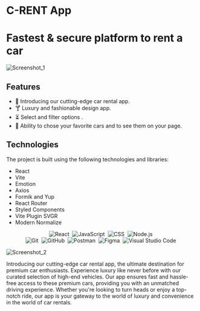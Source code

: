 # C-RENT App
# Fastest & secure platform to rent a car
![Screenshot_1](https://github.com/magistrkim/car-rent-app/assets/115700340/1a9e15fa-0f12-42fd-90ab-67bca2e6be2b)

## Features 
- 🚗  Introducing our cutting-edge car rental app.<br>
- 🍸  Luxury and fashionable design app.<br>
- ⏳   Select and filter options .<br>
- 🔄 Ability to chose your favorite cars and to see them on your page.

## Technologies
The project is built using the following technologies and libraries:

<span align="start"> 
<ul>
  <li>React</li>
  <li>Vite</li>
  <li>Emotion</li>
  <li>Axios</li>
  <li>Formik and Yup</li>
  <li>React Router</li>
  <li>Styled Components</li>
  <li>Vite Plugin SVGR</li>
  <li>Modern Normalize</li>
</ul>
</span>

<span align="center"> 
  
![React](https://img.shields.io/badge/-React-05122A?style=flat&logo=React)&nbsp;
![JavaScript](https://img.shields.io/badge/-JavaScript-05122A?style=flat&logo=javascript)&nbsp;
![CSS](https://img.shields.io/badge/-CSS-05122A?style=flat&logo=CSS3&logoColor=1572B6)&nbsp;
![Node.js](https://img.shields.io/badge/-Node.js-05122A?style=flat&logo=Node.js)&nbsp;  
![Git](https://img.shields.io/badge/-Git-05122A?style=flat&logo=git)&nbsp;
![GitHub](https://img.shields.io/badge/-GitHub-05122A?style=flat&logo=github)&nbsp;
![Postman](https://img.shields.io/badge/-Postman-05122A?style=flat&logo=Postman)&nbsp;
![Figma](https://img.shields.io/badge/-Figma-05122A?style=flat&logo=figma)&nbsp;
![Visual Studio Code](https://img.shields.io/badge/-Visual%20Studio%20Code-05122A?style=flat&logo=visual-studio-code&logoColor=007ACC)&nbsp;

</span>

![Screenshot_2](https://github.com/magistrkim/car-rent-app/assets/115700340/32b74645-7dcb-48ae-a97f-82b8ac723399)

Introducing our cutting-edge car rental app, 
the ultimate destination for premium car enthusiasts.
Experience luxury like never before 
with our curated selection of high-end vehicles. 
Our app ensures fast and hassle-free access 
to these premium cars, providing you with an unmatched driving experience. 
Whether you're looking to turn heads or enjoy a top-notch ride, 
our app is your gateway to the world of luxury and convenience in the world of car rentals.


